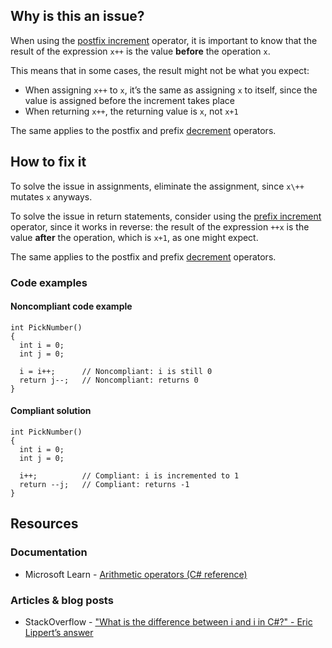 ## Why is this an issue?

When using the [postfix
increment](https://learn.microsoft.com/en-us/dotnet/csharp/language-reference/operators/arithmetic-operators#postfix-increment-operator) operator, it is important to know that the result of the expression `x++` is the value **before** the operation
`x`.

This means that in some cases, the result might not be what you expect:

-  When assigning `x++` to `x`, it’s the same as assigning `x` to itself, since the value is assigned before the
  increment takes place
-  When returning `x++`, the returning value is `x`, not `x+1`

The same applies to the postfix and prefix [decrement](https://learn.microsoft.com/en-us/dotnet/csharp/language-reference/operators/arithmetic-operators#decrement-operator---)
operators.

## How to fix it

To solve the issue in assignments, eliminate the assignment, since `x\++` mutates `x` anyways.

To solve the issue in return statements, consider using the [prefix
increment](https://learn.microsoft.com/en-us/dotnet/csharp/language-reference/operators/arithmetic-operators#prefix-increment-operator) operator, since it works in reverse: the result of the expression `++x` is the value **after** the operation,
which is `x+1`, as one might expect.

The same applies to the postfix and prefix [decrement](https://learn.microsoft.com/en-us/dotnet/csharp/language-reference/operators/arithmetic-operators#decrement-operator---)
operators.

### Code examples

#### Noncompliant code example

    int PickNumber()
    {
      int i = 0;
      int j = 0;
    
      i = i++;      // Noncompliant: i is still 0
      return j--;   // Noncompliant: returns 0
    }

#### Compliant solution

    int PickNumber()
    {
      int i = 0;
      int j = 0;
    
      i++;          // Compliant: i is incremented to 1
      return --j;   // Compliant: returns -1
    }

## Resources

### Documentation

-  Microsoft Learn - [Arithmetic
  operators (C# reference)](https://learn.microsoft.com/en-us/dotnet/csharp/language-reference/operators/arithmetic-operators)

### Articles & blog posts

-  StackOverflow - ["What is the difference between i and i in C#?" - Eric Lippert’s answer](https://stackoverflow.com/a/3346729)
